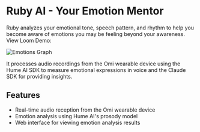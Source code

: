 # Ruby AI - Your Emotion Mentor

Ruby analyzes your emotional tone, speech pattern, and rhythm to help you become aware of emotions you may be feeling beyond your awareness. 
View Loom Demo: [
](https://www.loom.com/share/bf5ea169acd34948b1b6df09bdcfd66c?sid=a740d5aa-da45-4301-8a0d-363906583407)

![Emotions Graph](docs/RubyA.png)

It processes audio recordings from the Omi wearable device using the Hume AI SDK to measure emotional expressions in voice and the Claude SDK for providing insights. 

## Features

- Real-time audio reception from the Omi wearable device
- Emotion analysis using Hume AI's prosody model
- Web interface for viewing emotion analysis results
  
